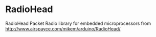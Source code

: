 # RadioHead
RadioHead Packet Radio library for embedded microprocessors from http://www.airspayce.com/mikem/arduino/RadioHead/
